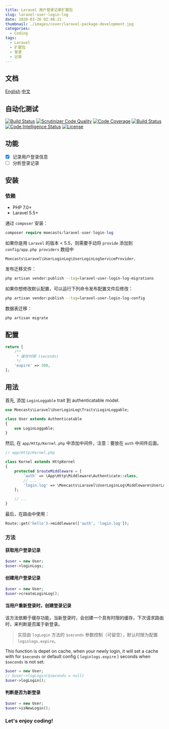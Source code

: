 ```yaml
---
title: Laravel 用户登录记录扩展包
slug: laravel-user-login-log
date: 2020-03-26 02:48:21
thumbnail: ./images/cover/laravel-package-development.jpg
categories:
  - Coding
tags:
  - Laravel
  - 扩展包
  - 登录
  - 记录
---
```


## 文档

[English](https://github.com/MoeCasts/laravel-wallet)
[中文](https://www.tore.moe/post/laravel-user-login-log)

## 自动化测试

[![Build Status](https://www.travis-ci.org/MoeCasts/laravel-wallet.svg?branch=master)](https://www.travis-ci.org/MoeCasts/laravel-wallet)
[![Scrutinizer Code Quality](https://scrutinizer-ci.com/g/MoeCasts/laravel-user-login-log/badges/quality-score.png?b=master)](https://scrutinizer-ci.com/g/MoeCasts/laravel-user-login-log/?branch=master)
[![Code Coverage](https://scrutinizer-ci.com/g/MoeCasts/laravel-user-login-log/badges/coverage.png?b=master)](https://scrutinizer-ci.com/g/MoeCasts/laravel-user-login-log/?branch=master)
[![Build Status](https://scrutinizer-ci.com/g/MoeCasts/laravel-user-login-log/badges/build.png?b=master)](https://scrutinizer-ci.com/g/MoeCasts/laravel-user-login-log/build-status/master)
[![Code Intelligence Status](https://scrutinizer-ci.com/g/MoeCasts/laravel-user-login-log/badges/code-intelligence.svg?b=master)](https://scrutinizer-ci.com/code-intelligence)
[![License](https://img.shields.io/github/license/MoeCasts/laravel-user-login-log)](#)

## 功能

- [x] 记录用户登录信息
- [ ] 分析登录记录

## 安装

### 依赖

- PHP 7.0+
- Laravel 5.5+

通过 `composer` 安装：

```php
composer require moecasts/laravel-user-login-log
```

如果你是用 `Laravel` 的版本 < 5.5，则需要手动将 `provide` 添加到 `config/app.php providers` 数组中

```php
Moecasts\Laravel\UserLoginLog\UserLoginLogServiceProvider,
```

发布迁移文件：

```bash
php artisan vendor:publish --tag=laravel-user-login-log-migrations
```

如果你想修改默认配置，可以运行下列命令发布配置文件后修改：

```bash
php artisan vendor:publish --tag=laravel-user-login-log-config
```

数据表迁移：

```bash
php artisan migrate
```

## 配置

```php
return [
    /**
     * 缓存时限 (seconds)
     */
    'expire' => 300,
];
```

## 用法

首先, 添加 `LoginLoggable` trait 到 authenticatable model.

```php
use Moecasts\Laravel\UserLoginLog\Traits\LoginLoggable;

class User extends Authenticatable
{
    use LoginLoggable;
}
```

然后, 在 `app/Http/Kernel.php` 中添加中间件，注意：要放在 `auth` 中间件后面。

```php
// app/Http/Kernel.php

class Kernel extends HttpKernel
{
    protected $routeMiddleware = [
        'auth' => \App\Http\Middleware\Authenticate::class,
        // ...
        'login.log' => \Moecasts\Laravel\UserLoginLog\Middleware\UserLoginLogMiddleware::class,
    ];

    // ...
}
```

最后，在路由中使用：

```php
Route::get('hello')->middleware(['auth', 'login.log']);
```

### 方法

#### 获取用户登录记录

```php
$user = new User;
$user->loginLogs;
```

#### 创建用户登录记录

```php
$user = new User;
$user->createLoginLog();
```

#### 当用户重新登录时，创建登录记录

该方法依赖于缓存功能，当新登录时，会创建一个具有时限的缓存，下次请求路由时，来判断是否属于新登录。

> 实现由 `logLogin` 方法的 `$seconds` 参数控制（可留空），默认时限为配置 `loginlogs.expire`。

This function is depet on cache, when your newly login, it will set a cache with for `$seconds` or default config ( `loginlogs.expire` ) seconds when `$seconds` is not set.

```php
$user = new User;
// $user->logLogin($seconds = null)
$user->logLogin();
```

#### 判断是否为新登录

```php
$user = new User;
$user->isNewLogin();
```

### Let's enjoy coding!

